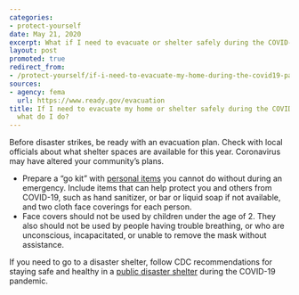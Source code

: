 ```yaml
---
categories:
- protect-yourself
date: May 21, 2020
excerpt: What if I need to evacuate or shelter safely during the COVID-19 pandemic?
layout: post
promoted: true
redirect_from:
- /protect-yourself/if-i-need-to-evacuate-my-home-during-the-covid19-pandemic/
sources:
- agency: fema
  url: https://www.ready.gov/evacuation
title: If I need to evacuate my home or shelter safely during the COVID-19 pandemic
  what do I do?
---
```


Before disaster strikes, be ready with an evacuation plan. Check with local officials about what shelter spaces are available for this year. Coronavirus may have altered your community’s plans.
* Prepare a “go kit” with [personal items](https://www.ready.gov/kit) you cannot do without during an emergency. Include items that can help protect you and others from COVID-19, such as hand sanitizer, or bar or liquid soap if not available, and two cloth face coverings for each person.
* Face covers should not be used by children under the age of 2. They also should not be used by people having trouble breathing, or who are unconscious, incapacitated, or unable to remove the mask without assistance.

If you need to go to a disaster shelter, follow CDC recommendations for staying safe and healthy in a [public disaster shelter](https://www.cdc.gov/disasters/hurricanes/covid-19/public-disaster-shelter-during-covid.html) during the COVID-19 pandemic.